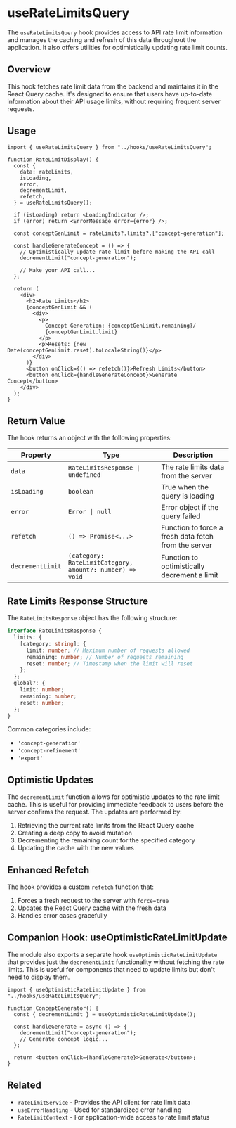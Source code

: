 # useRateLimitsQuery

The `useRateLimitsQuery` hook provides access to API rate limit information and manages the caching and refresh of this data throughout the application. It also offers utilities for optimistically updating rate limit counts.

## Overview

This hook fetches rate limit data from the backend and maintains it in the React Query cache. It's designed to ensure that users have up-to-date information about their API usage limits, without requiring frequent server requests.

## Usage

```tsx
import { useRateLimitsQuery } from "../hooks/useRateLimitsQuery";

function RateLimitDisplay() {
  const {
    data: rateLimits,
    isLoading,
    error,
    decrementLimit,
    refetch,
  } = useRateLimitsQuery();

  if (isLoading) return <LoadingIndicator />;
  if (error) return <ErrorMessage error={error} />;

  const conceptGenLimit = rateLimits?.limits?.["concept-generation"];

  const handleGenerateConcept = () => {
    // Optimistically update rate limit before making the API call
    decrementLimit("concept-generation");

    // Make your API call...
  };

  return (
    <div>
      <h2>Rate Limits</h2>
      {conceptGenLimit && (
        <div>
          <p>
            Concept Generation: {conceptGenLimit.remaining}/
            {conceptGenLimit.limit}
          </p>
          <p>Resets: {new Date(conceptGenLimit.reset).toLocaleString()}</p>
        </div>
      )}
      <button onClick={() => refetch()}>Refresh Limits</button>
      <button onClick={handleGenerateConcept}>Generate Concept</button>
    </div>
  );
}
```

## Return Value

The hook returns an object with the following properties:

| Property         | Type                                                     | Description                                          |
| ---------------- | -------------------------------------------------------- | ---------------------------------------------------- |
| `data`           | `RateLimitsResponse \| undefined`                        | The rate limits data from the server                 |
| `isLoading`      | `boolean`                                                | True when the query is loading                       |
| `error`          | `Error \| null`                                          | Error object if the query failed                     |
| `refetch`        | `() => Promise<...>`                                     | Function to force a fresh data fetch from the server |
| `decrementLimit` | `(category: RateLimitCategory, amount?: number) => void` | Function to optimistically decrement a limit         |

## Rate Limits Response Structure

The `RateLimitsResponse` object has the following structure:

```typescript
interface RateLimitsResponse {
  limits: {
    [category: string]: {
      limit: number; // Maximum number of requests allowed
      remaining: number; // Number of requests remaining
      reset: number; // Timestamp when the limit will reset
    };
  };
  global?: {
    limit: number;
    remaining: number;
    reset: number;
  };
}
```

Common categories include:

- `'concept-generation'`
- `'concept-refinement'`
- `'export'`

## Optimistic Updates

The `decrementLimit` function allows for optimistic updates to the rate limit cache. This is useful for providing immediate feedback to users before the server confirms the request. The updates are performed by:

1. Retrieving the current rate limits from the React Query cache
2. Creating a deep copy to avoid mutation
3. Decrementing the remaining count for the specified category
4. Updating the cache with the new values

## Enhanced Refetch

The hook provides a custom `refetch` function that:

1. Forces a fresh request to the server with `force=true`
2. Updates the React Query cache with the fresh data
3. Handles error cases gracefully

## Companion Hook: useOptimisticRateLimitUpdate

The module also exports a separate hook `useOptimisticRateLimitUpdate` that provides just the `decrementLimit` functionality without fetching the rate limits. This is useful for components that need to update limits but don't need to display them.

```tsx
import { useOptimisticRateLimitUpdate } from "../hooks/useRateLimitsQuery";

function ConceptGenerator() {
  const { decrementLimit } = useOptimisticRateLimitUpdate();

  const handleGenerate = async () => {
    decrementLimit("concept-generation");
    // Generate concept logic...
  };

  return <button onClick={handleGenerate}>Generate</button>;
}
```

## Related

- `rateLimitService` - Provides the API client for rate limit data
- `useErrorHandling` - Used for standardized error handling
- `RateLimitContext` - For application-wide access to rate limit status

